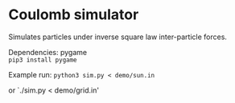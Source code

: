 # Coulomb simulator
Simulates particles under inverse square law inter-particle forces.

Dependencies: pygame  
`pip3 install pygame`

Example run: `python3 sim.py < demo/sun.in`

or `./sim.py < demo/grid.in'

